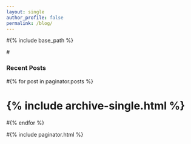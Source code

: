 ```yaml
---
layout: single
author_profile: false
permalink: /blog/
---
```


#{% include base_path %}

#<h3 class="archive__subtitle">Recent Posts</h3>

#{% for post in paginator.posts %}
#  {% include archive-single.html %}
#{% endfor %}

#{% include paginator.html %}
